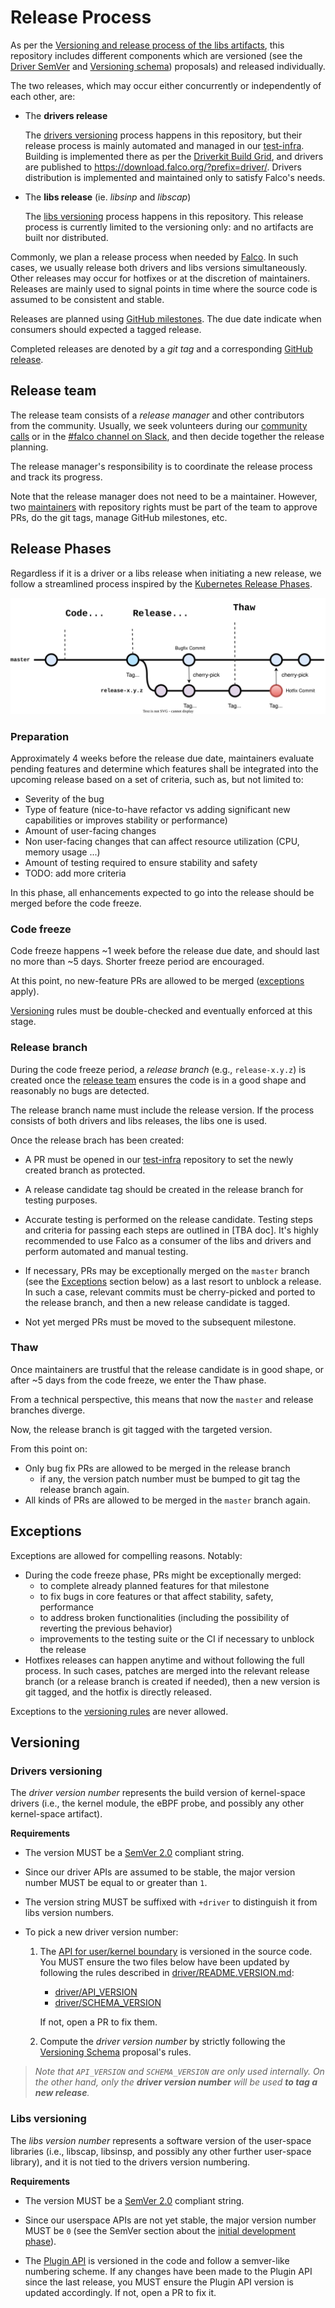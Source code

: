 # Release Process

As per the [Versioning and release process of the libs artifacts](https://github.com/falcosecurity/libs/blob/master/proposals/20210524-versioning-and-release-of-the-libs-artifacts.md), this repository includes different components which are versioned (see the [Driver SemVer](https://github.com/falcosecurity/libs/blob/master/proposals/20210818-driver-semver.md) and [Versioning schema](https://github.com/falcosecurity/libs/blob/master/proposals/20220203-versioning-schema-amendment.md)) proposals) and released individually.

The two releases, which may occur either concurrently or independently of each other, are: 

- The **drivers release**

    The [drivers versioning](#drivers-versioning) process happens in this repository, but their release process is mainly automated and managed in our [test-infra](https://github.com/falcosecurity/test-infra). Building is implemented there as per the [Driverkit Build Grid](https://github.com/falcosecurity/test-infra/tree/master/driverkit), and drivers are published to https://download.falco.org/?prefix=driver/. Drivers distribution is implemented and maintained only to satisfy Falco's needs.
        
- The **libs release** (ie. _libsinp_ and _libscap_)

    The [libs versioning](#libs-versioning) process happens in this repository. This release process is currently limited to the versioning only: and no artifacts are built nor distributed.

Commonly, we plan a release process when needed by [Falco](https://github.com/falcosecurity/falco). In such cases, we usually release both drivers and libs versions simultaneously. Other releases may occur for hotfixes or at the discretion of maintainers. Releases are mainly used to signal points in time where the source code is assumed to be consistent and stable.

Releases are planned using [GitHub milestones](https://github.com/falcosecurity/libs/milestones). The due date indicate when consumers should expected a tagged release.

Completed releases are denoted by a _git tag_ and a corresponding [GitHub release](https://github.com/falcosecurity/libs/releases).

## Release team

The release team consists of a *release manager* and other contributors from the community. Usually, we seek volunteers during our [community calls](https://github.com/falcosecurity/community#community-calls) or in the [#falco channel on Slack](https://kubernetes.slack.com/messages/falco), and then decide together the release planning.

The release manager's responsibility is to coordinate the release process and track its progress. 

Note that the release manager does not need to be a maintainer. However, two [maintainers](https://github.com/falcosecurity/libs/blob/master/OWNERS) with repository rights must be part of the team to approve PRs, do the git tags, manage GitHub milestones, etc.

## Release Phases

Regardless if it is a driver or a libs release when initiating a new release, we follow a streamlined process inspired by the [Kubernetes Release Phases](https://github.com/kubernetes/sig-release/blob/master/releases/release_phases.md).

![release-process-overview](docs/img/release-process.svg "Code Freeze to Thaw")

### Preparation

Approximately 4 weeks before the release due date, maintainers evaluate pending features and determine which features shall be integrated into the upcoming release based on a set of criteria, such as, but not limited to:

 - Severity of the bug
 - Type of feature (nice-to-have refactor vs adding significant new capabilities or improves stability or performance)
 - Amount of user-facing changes
 - Non user-facing changes that can affect resource utilization (CPU, memory usage ...)
 - Amount of testing required to ensure stability and safety
 - TODO: add more criteria

In this phase, all enhancements expected to go into the release should be merged before the code freeze.

### Code freeze

Code freeze happens ~1 week before the release due date, and should last no more than ~5 days. Shorter freeze period are encouraged.

At this point, no new-feature PRs are allowed to be merged ([exceptions](#exceptions) apply). 

[Versioning](#versioning) rules must be double-checked and eventually enforced at this stage.

### Release branch

During the code freeze period, a *release branch* (e.g., `release-x.y.z`) is created once the [release team](#release-team) ensures the code is in a good shape and reasonably no bugs are detected.

The release branch name must include the release version. If the process consists of both drivers and libs releases, the libs one is used.

Once the release brach has been created:

 - A PR must be opened in our [test-infra](https://github.com/falcosecurity/test-infra/blob/master/config/config.yaml) repository to set the newly created branch as protected.

 - A release candidate tag should be created in the release branch for testing purposes.

 - Accurate testing is performed on the release candidate. Testing steps and criteria for passing each steps are outlined in [TBA doc]. It's highly recommended to use Falco as a consumer of the libs and drivers and perform automated and manual testing.

  - If necessary, PRs may be exceptionally merged on the `master` branch (see the [Exceptions](#exceptions) section below) as a last resort to unblock a release.
    In such a case, relevant commits must be cherry-picked and ported to the release branch, and then a new release candidate is tagged.
   
  - Not yet merged PRs must be moved to the subsequent milestone.

### Thaw

Once maintainers are trustful that the release candidate is in good shape, or after ~5 days from the code freeze, we enter the Thaw phase. 

From a technical perspective, this means that now the `master` and release branches diverge. 

Now, the release branch is git tagged with the targeted version.

From this point on:
- Only bug fix PRs are allowed to be merged in the release branch 
   - if any, the version patch number must be bumped  to git tag the release branch again.
- All kinds of PRs are allowed to be merged in the `master` branch again.

## Exceptions

Exceptions are allowed for compelling reasons. Notably:

- During the code freeze phase, PRs might be exceptionally merged:
   - to complete already planned features for that milestone
   - to fix bugs in core features or that affect stability, safety, performance
   - to address broken functionalities (including the possibility of reverting the previous behavior)
   - improvements to the testing suite or the CI if necessary to unblock the release
- Hotfixes releases can happen anytime and without following the full process. In such cases, patches are merged into the relevant release branch (or a release branch is created if needed), then a new version is git tagged, and the hotfix is directly released.

Exceptions to the [versioning rules](#versioning) are never allowed.

## Versioning

### Drivers versioning

The *driver version number* represents the build version of kernel-space drivers (i.e., the kernel module, the eBPF probe, and possibly any other kernel-space artifact).

**Requirements**

- The version MUST be a [SemVer 2.0](https://semver.org/spec/v2.0.0.html) compliant string.

- Since our driver APIs are assumed to be stable, the major version number MUST be equal to or greater than `1`.

- The version string MUST be suffixed with `+driver` to distinguish it from libs version numbers.

- To pick a new driver version number:

    1. The [API for user/kernel boundary](https://github.com/falcosecurity/libs/blob/master/proposals/20210818-driver-semver.md) is versioned in the source code. You MUST ensure the two files below have been updated by following the rules described in [driver/README.VERSION.md](https://github.com/falcosecurity/libs/blob/master/driver/README.VERSION.md):
        - [driver/API_VERSION](https://github.com/falcosecurity/libs/blob/master/driver/API_VERSION)
        - [driver/SCHEMA_VERSION](https://github.com/falcosecurity/libs/blob/master/driver/SCHEMA_VERSION)
    
        If not, open a PR to fix them.

    2. Compute the *driver version number* by strictly following the [Versioning Schema](https://github.com/falcosecurity/libs/blob/master/proposals/20220203-versioning-schema-amendment.md#drivers-artifacts) proposal's rules.

> _Note that `API_VERSION` and `SCHEMA_VERSION` are only used internally. On the other hand, only the **driver version number** will be used **to tag a new release**._

### Libs versioning

The *libs version number* represents a software version of the user-space libraries (i.e., libscap, libsinsp, and possibly any other further user-space library), and it is not tied to the drivers version numbering.

**Requirements**

- The version MUST be a [SemVer 2.0](https://semver.org/spec/v2.0.0.html) compliant string.

- Since our userspace APIs are not yet stable, the major version number MUST be `0` (see the SemVer section about the [initial development phase](https://semver.org/spec/v2.0.0.html#how-should-i-deal-with-revisions-in-the-0yz-initial-development-phase)).

- The [Plugin API](./userspace/libscap/plugin_info.h) is versioned in the code and follow a semver-like numbering scheme. If any changes have been made to the Plugin API since the last release, you MUST ensure the Plugin API version is updated accordingly. If not, open a PR to fix it.

